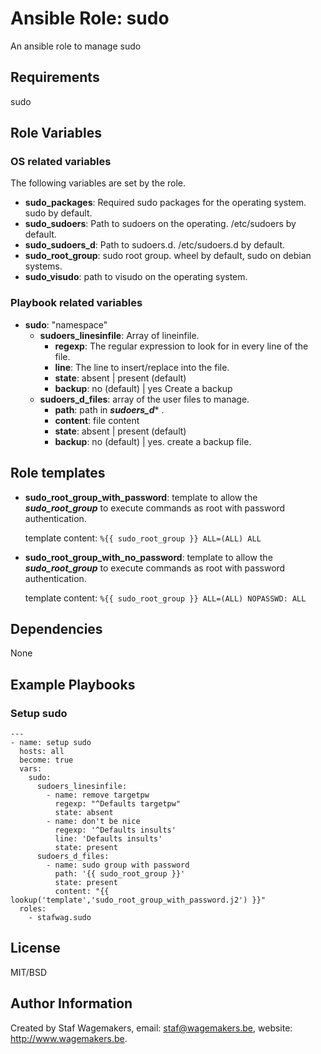 # Ansible Role: sudo

An ansible role to manage sudo

## Requirements

sudo

## Role Variables

### OS related variables

The following variables are set by the role.

* **sudo_packages**: Required sudo packages for the operating system. sudo by default.
* **sudo_sudoers**: Path to sudoers on the operating. /etc/sudoers by default.
* **sudo_sudoers_d**: Path to sudoers.d. /etc/sudoers.d by default.
* **sudo_root_group**: sudo root group. wheel by default, sudo on debian systems.
* **sudo_visudo**: path to visudo on the operating system.

### Playbook related variables

* **sudo**:
  "namespace"
  * **sudoers_linesinfile**: Array of lineinfile.
    * **regexp**: The regular expression to look for in every line of the file.
    * **line**: The line to insert/replace into the file.
    * **state**: absent | present (default)
    * **backup**: no (default) | yes Create a backup
  * **sudoers_d_files**: array of the user files to manage.
    * **path**: path in ***sudoers_d**** .
    * **content**: file content
    * **state**: absent | present (default)
    * **backup**: no (default) | yes. create a backup file.

## Role templates

* **sudo_root_group_with_password**: template to allow the ***sudo_root_group*** to execute commands as root with password authentication.

  template content: ```%{{ sudo_root_group }} ALL=(ALL) ALL```
* **sudo_root_group_with_no_password**: template to allow the ***sudo_root_group*** to execute commands as root with password authentication.

  template content: ```%{{ sudo_root_group }} ALL=(ALL) NOPASSWD: ALL```


## Dependencies

None

## Example Playbooks

### Setup sudo

```
---
- name: setup sudo
  hosts: all
  become: true
  vars:
    sudo:
      sudoers_linesinfile:
        - name: remove targetpw
          regexp: "^Defaults targetpw"
          state: absent
        - name: don't be nice
          regexp: '^Defaults insults'
          line: 'Defaults insults'
          state: present
      sudoers_d_files:
        - name: sudo group with password
          path: '{{ sudo_root_group }}'
          state: present
          content: "{{ lookup('template','sudo_root_group_with_password.j2') }}"
  roles:
    - stafwag.sudo
```

## License

MIT/BSD

## Author Information

Created by Staf Wagemakers, email: staf@wagemakers.be, website: http://www.wagemakers.be.
